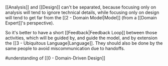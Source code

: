 [[Analysis]] and [[Design]] can't be separated, because focusing only on analysis will tend to ignore technical details, while focusing only on design will tend to get far from the [[2 - Domain Model|Model]] (from a [[Domain Expert]]'s perspective).

So it's better to have a short [[Feedback|Feedback Loop]] between those activities, which will be guided by, and guide the model, and by extension the [[3 - Ubiquitous Language|Language]]. They should also be done by the same people to avoid miscommunication due to handoffs.

#understanding  of [[0 - Domain-Driven Design]]